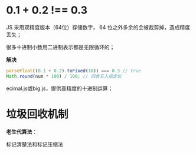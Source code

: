 # 0.1 + 0.2 !== 0.3

JS 采用双精度版本（64位）存储数字， 64 位之外多余的会被裁剪掉，造成精度丢失；

很多十进制小数用二进制表示都是无限循环的；

**解决** 

```js
parseFloat((0.1 + 0.2).toFixed(10)) === 0.3 // true
Math.round(num * 100) / 100; // 四舍五入指定位
```

ecimal.js或big.js，提供高精度的十进制运算；

# 垃圾回收机制

**老生代算法**：

标记清楚法和标记压缩法
